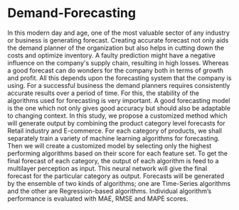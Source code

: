 # Demand-Forecasting

In this modern day and age, one of the most valuable sector of any industry or business is generating forecast. Creating accurate forecast not only aids the demand planner of the organization but also helps in cutting down the costs and optimize inventory. A faulty prediction might have a negative influence on the company's supply chain, resulting in high losses. Whereas a good forecast can do wonders for the company both in terms of growth and profit. All this depends upon the forecasting system that the company is using. For a successful business the demand planners requires consistently accurate results over a period of time. For this, the stability of the algorithms used for forecasting is very important. A good forecasting model is the one which not only gives good accuracy but should also be adaptable to changing context. In this study, we propose a customized method which will generate output by combining the product category level forecasts for Retail industry and E-commerce. For each category of products, we shall separately train a variety of machine learning algorithms for forecasting. Then we will create a customized model by selecting only the highest performing algorithms based on their score for each feature set. To get the final forecast of each category, the output of each algorithm is feed to a multilayer perception as input. This neural network will give the final forecast for the particular category as output. Forecasts will be generated by the ensemble of two kinds of algorithms; one are Time-Series algorithms and the other are Regression-based algorithms. Individual algorithm’s performance is evaluated with MAE, RMSE and MAPE scores. 
